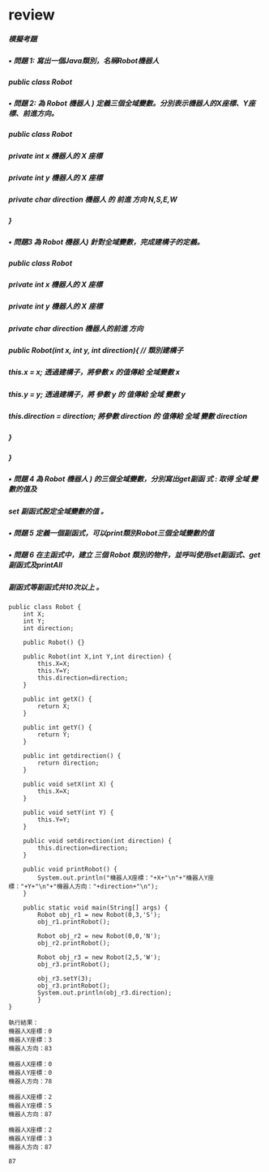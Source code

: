 
# review
##### 模擬考題
##### • 問題 1: 寫出一個Java類別，名稱Robot機器人
#####  public class Robot

##### • 問題 2: 為 Robot 機器人 ) 定義三個全域變數。分別表示機器人的X座標、Y座標、前進方向。
#####   public class Robot
#####     private int x 機器人的 X 座標
#####     private int y 機器人的 X 座標
#####     private char direction 機器人 的 前進 方向 N,S,E,W
#####   }
##### • 問題3 為 Robot 機器人) 針對全域變數，完成建構子的定義。
#####   public class Robot
#####   private int x 機器人的 X 座標
#####   private int y 機器人的 X 座標
#####   private char direction 機器人的前進 方向
#####    public Robot(int x, int y, int direction){ // 類別建構子
#####     this.x = x; 透過建構子，將參數 x 的值傳給 全域變數 x
#####     this.y = y; 透過建構子，將 參數 y 的 值傳給 全域 變數 y
#####     this.direction = direction; 將參數 direction 的 值傳給 全域 變數 direction
#####    }
#####  }
##### • 問題 4 為 Robot 機器人 ) 的三個全域變數，分別寫出get副函 式 : 取得 全域 變數的值及
#####          set 副函式設定全域變數的值 。
##### • 問題 5 定義一個副函式，可以print類別Robot三個全域變數的值
##### • 問題 6 在主函式中，建立 三個 Robot 類別的物件，並呼叫使用set副函式、get副函式及printAll
#####         副函式等副函式共10次以上 。
```
public class Robot {
	int X;
	int Y;
	int direction; 
	
	public Robot() {}
	
	public Robot(int X,int Y,int direction) {
		this.X=X;
		this.Y=Y;
		this.direction=direction;
	}
	
	public int getX() {
		return X;
	}
	
	public int getY() {
		return Y;
	}
	
	public int getdirection() {
		return direction;
	}
	
	public void setX(int X) {
		this.X=X;
	}
	
	public void setY(int Y) {
		this.Y=Y;
	}
	
	public void setdirection(int direction) {
		this.direction=direction;
	}
	
	public void printRobot() {
		System.out.println("機器人X座標："+X+"\n"+"機器人Y座標："+Y+"\n"+"機器人方向："+direction+"\n");
	}
	
	public static void main(String[] args) {
		Robot obj_r1 = new Robot(0,3,'S');
		obj_r1.printRobot();
		
		Robot obj_r2 = new Robot(0,0,'N');
		obj_r2.printRobot();
		
		Robot obj_r3 = new Robot(2,5,'W');
		obj_r3.printRobot();
		
		obj_r3.setY(3);
		obj_r3.printRobot();
		System.out.println(obj_r3.direction);
		}
}
```
```
執行結果：
機器人X座標：0
機器人Y座標：3
機器人方向：83

機器人X座標：0
機器人Y座標：0
機器人方向：78

機器人X座標：2
機器人Y座標：5
機器人方向：87

機器人X座標：2
機器人Y座標：3
機器人方向：87

87
```
